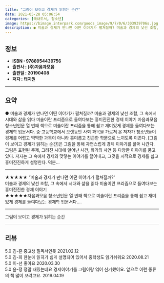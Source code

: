 ```yaml
---
title: "그림이 보이고 경제가 읽히는 순간"
date: 2021-05-28 05:06:54
categories: [국내도서, 청소년]
image: https://bimage.interpark.com/goods_image/9/7/0/6/303939706s.jpg
description: ● 미술과 경제가 만나면 어떤 이야기가 펼쳐질까? 미술과 경제의 낯선 조합, 그 속에서 시대와 삶을 읽다 미술이란 프리즘으로 들여다보는 흥미진진한 경제 이야기 자음과모음 청소년인문 열 번째 책으로 미술이란 프리즘을 통해 쉽고 재미있게 경제를 들여다보는 경제학 입문서다. 중·고등학교에
---
```


## **정보**

- **ISBN : 9788954439756**
- **출판사 : (주)자음과모음**
- **출판일 : 20190408**
- **저자 : 태지원**

------



## **요약**

●  미술과 경제가 만나면 어떤 이야기가 펼쳐질까?  미술과 경제의 낯선 조합, 그 속에서 시대와 삶을 읽다 미술이란 프리즘으로 들여다보는 흥미진진한 경제 이야기 자음과모음 청소년인문 열 번째 책으로 미술이란 프리즘을 통해 쉽고 재미있게 경제를 들여다보는 경제학 입문서다. 중·고등학교에서 오랫동안 사회 과목을 가르쳐 온 저자가 청소년들이 경제를 어렵고 딱딱한 과목이 아니라 흥미롭고 친근한 학문으로 느끼도록 이끈다.  [그림이 보이고 경제가 읽히는 순간]은 그림을 통해 자연스럽게 경제 이야기를 풀어 나간다. 그림은 표현된 주제, 그려진 시대에 일어난 사건, 화가의 사연 등 다양한 이야기를 품고 있다. 저자는 그 속에서 경제와 맞닿는 이야기를 끌어내고, 그것을 시작으로 경제를 쉽고 흥미진진하게 설명한다. 덕분...

------

★★★★★
“미술과 경제가 만나면 어떤 이야기가 펼쳐질까?”  
미술과 경제의 낯선 조합, 그 속에서 시대와 삶을 읽다 
미술이란 프리즘으로 들여다보는 흥미진진한 경제 이야기  
★★★★★자음과모음 청소년인문 열 번째 책으로 미술이란 프리즘을 통해 쉽고 재미있게 경제를 들여다보는 경제학 입문서다.... 

------


그림이 보이고 경제가 읽히는 순간 

------


## **리뷰** 

5.0 김-훈 중고생 필독서인듯 2021.02.12 <br/>5.0 김-희 한눈에 읽히기 쉽게 설명되어 있어서 중학생도 읽기쉬워요 2020.08.21 <br/>5.0 이-선 좋아요 2020.03.30 <br/>5.0 윤-정 정말 재밌는데요 경제이야기를 그림이랑 엮어 신기했어요. 앞으로 이런 종류의 책 많이 보려고요. 2019.04.19 <br/>